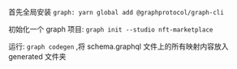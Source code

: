 首先全局安装 `graph: yarn global add @graphprotocol/graph-cli`

初始化一个 graph 项目: `graph init --studio nft-marketplace`

运行: `graph codegen` ,将 schema.graphql 文件上的所有映射内容放入 generated 文件夹
